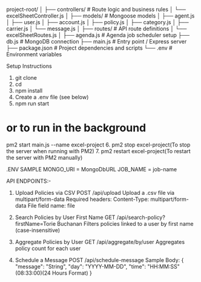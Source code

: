 project-root/
│
├── controllers/            # Route logic and business rules
│   └── excelSheetController.js
│
├── models/                 # Mongoose models
│   ├── agent.js
│   ├── user.js
│   ├── account.js
│   ├── policy.js
│   ├── category.js
│   ├── carrier.js
│   └── message.js
│
├── routes/                 # API route definitions
│   └── excelSheetRoutes.js
│
├── agenda.js              # Agenda job scheduler setup
├── db.js                  # MongoDB connection
├── main.js                # Entry point / Express server
├── package.json           # Project dependencies and scripts
└── .env                   # Environment variables

Setup Instructions
1. git clone <repo-url>
2. cd <project-folder>
3. npm install
4. Create a .env file (see below)
5. npm run start
 # or to run in the background
   pm2 start main.js --name excel-project
6. pm2 stop excel-project(To stop the server when running with PM2)
7. pm2 restart excel-project(To restart the server with PM2 manually)

.ENV SAMPLE 
MONGO_URI = MongoDbURL
JOB_NAME = job-name

API ENDPOINTS:-
1. Upload Policies via CSV
    POST /api/upload
    Upload a .csv file via multipart/form-data
    Required headers: Content-Type: multipart/form-data
    File field name: file

2. Search Policies by User First Name
    GET /api/search-policy?firstName=Torie Buchanan
    Filters policies linked to a user by first name (case-insensitive)

3. Aggregate Policies by User
    GET /api/aggregate/by/user
    Aggregates policy count for each user

4. Schedule a Message
    POST /api/schedule-message
    Sample Body:
    {   
        "message": "String",
        "day": "YYYY-MM-DD",
        "time": "HH:MM:SS"(08:33:00)(24 Hours Format)
    }
